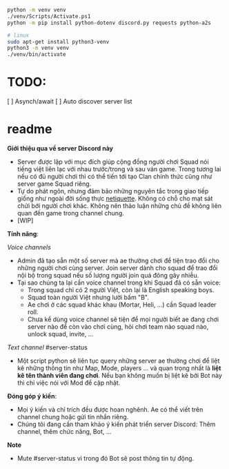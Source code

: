 
``` bash
python -m venv venv
./venv/Scripts/Activate.ps1
python -m pip install python-dotenv discord.py requests python-a2s

# linux
sudo apt-get install python3-venv
python3 -m venv venv
./venv/bin/activate
```

# TODO:
[ ] Asynch/await
[ ] Auto discover server list

# readme

**Giới thiệu qua về server Discord này**
- Server được lập với mục đích giúp cộng đồng người chơi Squad nói tiếng việt liên lạc với nhau trước/trong và sau ván game. Trong tương lai nếu có đủ người chơi thì có thể tiến tới tạo Clan chính thức cũng như server game Squad riêng.
- Tự do phát ngôn, nhưng đảm bảo những nguyên tắc trong giao tiếp giống như ngoài đời sống thực [netiquette](https://en.wikipedia.org/wiki/Etiquette_in_technology). Không có chỗ cho mạt sát chửi bới người chơi khác. Không nên thảo luận những chủ đề không liên quan đến game trong channel chung. 
- [WIP]

**Tính năng**:

_Voice channels_
- Admin đã tạo sẵn một số server mà ae thường chơi để tiện trao đổi cho những người chơi cùng server. Join server dành cho squad để trao đổi nội bộ trong squad nếu số lượng người join quá đông gây nhiễu. 
- Tại sao chúng ta lại cần voice channel trong khi Squad đã có sẵn voice:
    + Trong squad chỉ có 2 người Việt, còn lại là English speaking boys.
    + Squad toàn người Việt nhưng lười bấm "B".
    + Ae chơi ở các squad khác khau (Mortar, Heli, ...) cần Squad leader roll.
    + Chưa kể dùng voice channel sẽ tiện để mọi người biết ae đang chơi server nào để còn vào chơi cùng, hỏi chơi team nào squad nào, unlock squad, invite, ...

_Text channel_ #server-status
- Một script python sẽ liên tục query những server ae thường chơi để liệt kê những thông tin như Map, Mode, players ... và quan trọng nhất là **liệt kê tên thành viên đang chơi**. Nếu bạn không muốn bị liệt kê bởi Bot này thì chỉ việc nói với Mod để cập nhật.

**Đóng góp ý kiến**:
- Mọi ý kiến và chỉ trích đều được hoan nghênh. Ae có thể viết trên channel chung hoặc gửi tin nhắn riêng.
- Chúng tôi đang cần tham khảo ý kiến phát triển server Discord: Thêm channel, thêm chức năng, Bot, ...


**Note**
- Mute #server-status vì trong đó Bot sẽ post thông tin tự động.